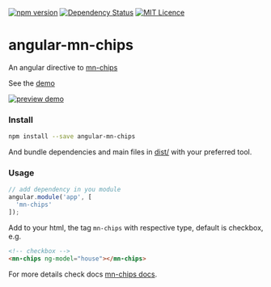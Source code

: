 [![npm version](https://badge.fury.io/js/angular-mn-chips.svg)](https://badge.fury.io/js/angular-mn-chips)
[![Dependency Status](https://gemnasium.com/badges/github.com/minimalist-components/angular-mn-chips.svg)](https://gemnasium.com/github.com/minimalist-components/angular-mn-chips)
[![MIT Licence](https://badges.frapsoft.com/os/mit/mit.svg?v=103)](https://opensource.org/licenses/mit-license.php)  

# angular-mn-chips

An angular directive to [mn-chips](https://github.com/minimalist-components/mn-chips)

See the [demo](https://minimalist-components.github.io/mn-chips)

[![preview demo](https://raw.githubusercontent.com/minimalist-components/mn-chips/master/preview.gif)](https://minimalist-components.github.io/angular-mn-chips/)

### Install

```sh
npm install --save angular-mn-chips
```

And bundle dependencies and main files in [dist/](https://github.com/minimalist-components/angular-mn-chips/tree/master/dist) with your preferred tool.

### Usage

```js
// add dependency in you module
angular.module('app', [
  'mn-chips'
]);
```

Add to your html, the tag `mn-chips` with respective type, default is checkbox, e.g.

```html
<!-- checkbox -->
<mn-chips ng-model="house"></mn-chips>
```


For more details check docs [mn-chips docs](https://github.com/minimalist-components/mn-chips).

